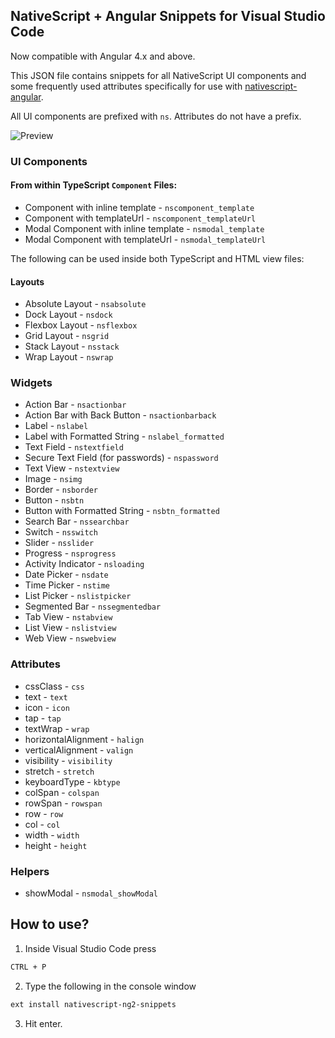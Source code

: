 ## NativeScript + Angular Snippets for Visual Studio Code

Now compatible with Angular 4.x and above.

This JSON file contains snippets for all NativeScript UI components and some frequently used attributes specifically for use with [nativescript-angular](https://github.com/NativeScript/nativescript-angular).

All UI components are prefixed with `ns`. Attributes do not have a prefix.

![Preview](https://cdn.filestackcontent.com/IcTER9raRgCi8nCQeOZu?v=0)

### UI Components

#### From within TypeScript `Component` Files:

- Component with inline template - `nscomponent_template`
- Component with templateUrl - `nscomponent_templateUrl`
- Modal Component with inline template - `nsmodal_template`
- Modal Component with templateUrl - `nsmodal_templateUrl`

The following can be used inside both TypeScript and HTML view files:

#### Layouts

- Absolute Layout - `nsabsolute`
- Dock Layout - `nsdock`
- Flexbox Layout - `nsflexbox`
- Grid Layout - `nsgrid`
- Stack Layout - `nsstack`
- Wrap Layout - `nswrap`

### Widgets

- Action Bar - `nsactionbar`
- Action Bar with Back Button - `nsactionbarback`
- Label - `nslabel`
- Label with Formatted String - `nslabel_formatted`
- Text Field - `nstextfield`
- Secure Text Field (for passwords) - `nspassword`
- Text View - `nstextview`
- Image - `nsimg`
- Border - `nsborder`
- Button - `nsbtn`
- Button with Formatted String - `nsbtn_formatted`
- Search Bar - `nssearchbar`
- Switch - `nsswitch`
- Slider - `nsslider`
- Progress - `nsprogress`
- Activity Indicator - `nsloading`
- Date Picker - `nsdate`
- Time Picker - `nstime`
- List Picker - `nslistpicker`
- Segmented Bar - `nssegmentedbar`
- Tab View - `nstabview`
- List View - `nslistview`
- Web View - `nswebview`

### Attributes

- cssClass - `css`
- text - `text`
- icon - `icon`
- tap - `tap`
- textWrap - `wrap`
- horizontalAlignment - `halign`
- verticalAlignment - `valign`
- visibility - `visibility`
- stretch - `stretch`
- keyboardType - `kbtype`
- colSpan - `colspan`
- rowSpan - `rowspan`
- row - `row`
- col - `col`
- width - `width`
- height - `height`

### Helpers

- showModal - `nsmodal_showModal`

## How to use?

1. Inside Visual Studio Code press
```bash
CTRL + P
```
2. Type the following in the console window
```bash
ext install nativescript-ng2-snippets
```

3. Hit enter.
